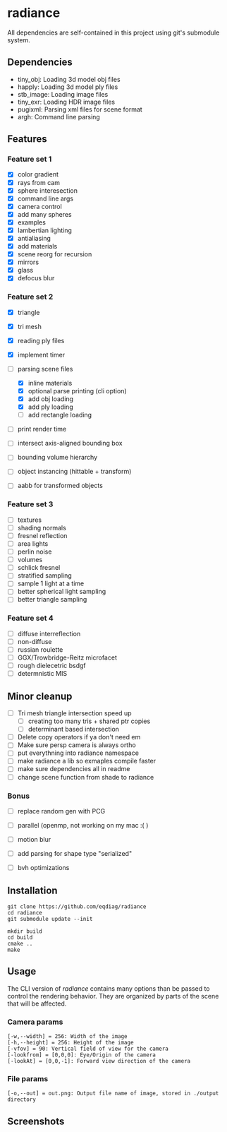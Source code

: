 # radiance





All dependencies are self-contained in this project using git's submodule system.

## Dependencies
- tiny_obj: Loading 3d model obj files
- happly: Loading 3d model ply files
- stb_image: Loading image files
- tiny_exr: Loading HDR image files
- pugixml: Parsing xml files for scene format
- argh: Command line parsing


## Features
### Feature set 1
- [x] color gradient
- [x] rays from cam
- [x] sphere interesection
- [x] command line args
- [x] camera control
- [x] add many spheres
- [x] examples
- [x] lambertian lighting
- [x] antialiasing
- [x] add materials
- [x] scene reorg for recursion
- [x] mirrors
- [x] glass
- [x] defocus blur

### Feature set 2
- [x] triangle
- [x] tri mesh
- [x] reading ply files

- [x] implement timer
- [ ] parsing scene files
    - [x] inline materials
    - [x] optional parse printing (cli option)
    - [x] add obj loading
    - [x] add ply loading
    - [ ] add rectangle loading
- [ ] print render time

- [ ] intersect axis-aligned bounding box
- [ ] bounding volume hierarchy
- [ ] object instancing (hittable + transform)
- [ ] aabb for transformed objects

### Feature set 3
- [ ] textures
- [ ] shading normals
- [ ] fresnel reflection
- [ ] area lights
- [ ] perlin noise
- [ ] volumes
- [ ] schlick fresnel
- [ ] stratified sampling
- [ ] sample 1 light at a time
- [ ] better spherical light sampling
- [ ] better triangle sampling

### Feature set 4
- [ ] diffuse interreflection
- [ ] non-diffuse 
- [ ] russian roulette
- [ ] GGX/Trowbridge-Reitz microfacet
- [ ] rough dielecetric bsdgf
- [ ] determnistic MIS

## Minor cleanup
- [ ] Tri mesh triangle intersection speed up
    - [ ] creating too many tris + shared ptr copies
    - [ ] determinant based intersection
- [ ] Delete copy operators if ya don't need em
- [ ] Make sure persp camera is always ortho
- [ ] put everythning into radiance namespace
- [ ] make radiance a lib so exmaples compile faster
- [ ] make sure dependencies all in readme
- [ ] change scene function from shade to radiance

### Bonus
- [ ] replace random gen with PCG
- [ ] parallel (openmp, not working on my mac :( )
- [ ] motion blur
- [ ] add parsing for shape type "serialized"
- [ ] bvh optimizations


## Installation

```
git clone https://github.com/eqdiag/radiance
cd radiance
git submodule update --init

mkdir build
cd build
cmake ..
make
```

## Usage
The CLI version of *radiance* contains many options than be passed to control the rendering behavior.
They are organized by parts of the scene that will be affected.

### Camera params
```
[-w,--width] = 256: Width of the image 
[-h,--height] = 256: Height of the image
[-vfov] = 90: Vertical field of view for the camera 
[-lookfrom] = [0,0,0]: Eye/Origin of the camera 
[-lookAt] = [0,0,-1]: Forward view direction of the camera 
```
### File params
```
[-o,--out] = out.png: Output file name of image, stored in ./output directory
```

## Screenshots 
